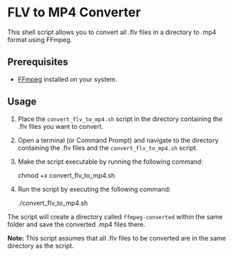 # FLV to MP4 Converter

This shell script allows you to convert all .flv files in a directory to .mp4 format using FFmpeg.

## Prerequisites

- [FFmpeg](https://ffmpeg.org/download.html) installed on your system.

## Usage

1. Place the `convert_flv_to_mp4.sh` script in the directory containing the .flv files you want to convert.
2. Open a terminal (or Command Prompt) and navigate to the directory containing the .flv files and the `convert_flv_to_mp4.sh` script.
3. Make the script executable by running the following command:

    chmod +x convert_flv_to_mp4.sh

4. Run the script by executing the following command:

    ./convert_flv_to_mp4.sh

The script will create a directory called `ffmpeg-converted` within the same folder and save the converted .mp4 files there.

**Note:** This script assumes that all .flv files to be converted are in the same directory as the script.
